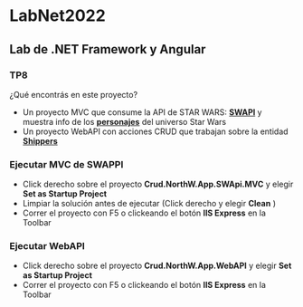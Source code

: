 # LabNet2022

## Lab de .NET Framework y Angular 

### TP8

¿Qué encontrás en este proyecto?

- Un proyecto MVC que consume la API de STAR WARS: [**SWAPI**](https://swapi.dev/) y muestra info de los [**personajes**](https://swapi.dev/documentation#people) del universo Star Wars
- Un proyecto WebAPI con acciones CRUD que trabajan sobre la entidad [**Shippers**](https://github.com/Marcelo1197/LabNet2022/blob/tp8/Crud.NorthW.App/Crud.NorthW.App.Entities/Shippers.cs)

### Ejecutar MVC de SWAPPI
- Click derecho sobre el proyecto **Crud.NorthW.App.SWApi.MVC** y elegir **Set as Startup Project**
- Limpiar la solución antes de ejecutar (Click derecho y elegir **Clean** )
- Correr el proyecto con F5 o clickeando el botón **IIS Express** en la Toolbar

### Ejecutar WebAPI
- Click derecho sobre el proyecto **Crud.NorthW.App.WebAPI** y elegir **Set as Startup Project**
- Correr el proyecto con F5 o clickeando el botón **IIS Express** en la Toolbar
